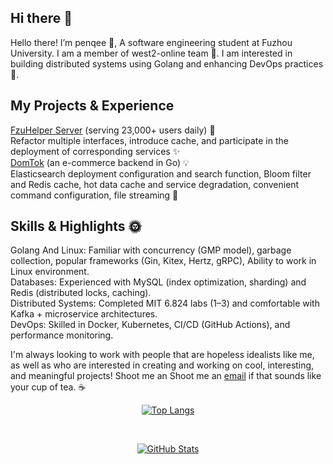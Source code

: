 

<!--
**penqee/penqee** is a ✨ _special_ ✨ repository because its `README.md` (this file) appears on your GitHub profile.

Here are some ideas to get you started:

- 🔭 I’m currently working on ...
- 🌱 I’m currently learning ...
- 👯 I’m looking to collaborate on ...
- 🤔 I’m looking for help with ...
- 💬 Ask me about ...
- 📫 How to reach me: ...
- 😄 Pronouns: ...
- ⚡ Fun fact: ...
-->

## Hi there 👋
Hello there! I’m penqee 🐧, A software engineering student at Fuzhou University. I am a member of west2-online team 🔭. I am interested in building distributed systems using Golang and enhancing DevOps practices 🌱.

## My Projects & Experience
[FzuHelper Server](https://github.com/west2-online/fzuhelper-server) (serving 23,000+ users daily) 🚀  
Refactor multiple interfaces, introduce cache, and participate in the deployment of corresponding services ✨  
[DomTok](https://github.com/west2-online/fzuhelper-server) (an e-commerce backend in Go) 💡  
Elasticsearch deployment configuration and search function, Bloom filter and Redis cache, hot data cache and service degradation, convenient command configuration, file streaming 🌈  

## Skills & Highlights 🌞
Golang And Linux: Familiar with concurrency (GMP model), garbage collection, popular frameworks (Gin, Kitex, Hertz, gRPC), Ability to work in Linux environment.  
Databases: Experienced with MySQL (index optimization, sharding) and Redis (distributed locks, caching).  
Distributed Systems: Completed MIT 6.824 labs (1–3) and comfortable with Kafka + microservice architectures.  
DevOps: Skilled in Docker, Kubernetes, CI/CD (GitHub Actions), and performance monitoring.  

I'm always looking to work with people that are hopeless idealists like me, as well as who are interested in creating and working on cool, interesting, and meaningful projects! Shoot me an Shoot me an [email](mailto:3092572427@qq.com) if that sounds like your cup of tea. ☕  

<div align="center">
  
  [![Top Langs](https://github-readme-stats.vercel.app/api/top-langs/?username=penqee&layout=compact&theme=radical&hide_border=true&card_width=450)](https://github.com/anuraghazra/github-readme-stats)
  
  <br/>
  
  [![GitHub Stats](https://github-readme-stats.vercel.app/api?username=penqee&show_icons=true&theme=ambient_gradient&hide_border=true&card_width=450)](https://github.com/anuraghazra/github-readme-stats)

</div>
